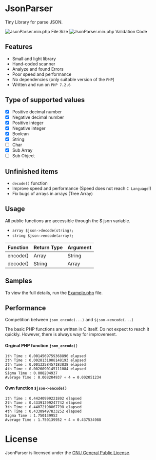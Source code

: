 # JsonParser
Tiny Library for parse JSON.

![JsonParser.min.php File Size](https://img.shields.io/badge/Compressed%20Size-None%20KB-blue.svg) ![JsonParser.min.php Validation Code](https://img.shields.io/badge/Validation%20Code-No%20Error-green.svg)


## Features 
  - Small and light library
  - Hand-coded scanner
  - Analyze and found Errors
  - Poor speed and performance
  - No dependencies (only suitable version of the `PHP`)
  - Written and run on `PHP 7.2.6`


## Type of supported values
  
  - [x] Positive decimal number
  - [x] Negative decimal number
  - [x] Positive integer
  - [x] Negative integer
  - [x] Boolean
  - [x] String
  - [ ] Char 
  - [x] Sub Array
  - [ ] Sub Object

## Unfinished items
  
  - `decode()` function
  - Improve speed and performance (Speed does not reach `C Language`!)
  - Fix bugs of arrays in arrays (Tree Array)
  

## Usage

All public functions are accessible through the $ json variable.

- `array $json->decode(string);`
- `string $json->encode(array);`



| Function | Return Type | Argument |
| -------- | ----------- | -------- |
| encode() |     Array   |  String  |
| decode() |     String  |  Array   |




## Samples

To view the full details, run the [Example.php](https://github.com/BaseMax/JsonParser/blob/master/Example.php) file.

## Performance


Competition between `json_encode(...)` and `$json->encode(...)`


The basic PHP functions are written in C itself.
Do not expect to reach it quickly.
However, there is always way for improvement.


#### Orginal PHP function `json_encode()`
```
1th Time : 0.0014569759368896 elapsed
2th Time : 0.0028131008148193 elapsed
3th Time : 0.0013258457183838 elapsed
4th Time : 0.0026090145111084 elapsed
Sigma Time : 0.008204937
Average Time : 0.008204937 ÷ 4 = 0.002051234
```

#### Own function `$json->encode()`
```
1th Time : 0.44240999221802 elapsed
2th Time : 0.43391299247742 elapsed
3th Time : 0.44072198867798 elapsed
4th Time : 0.43309497833252 elapsed
Sigma Time : 1.750139952
Average Time : 1.750139952 ÷ 4 = 0.437534988
```

# License

JsonParser is licensed under the [GNU General Public License](https://github.com/BaseMax/JsonParser/blob/master/LICENSE).
